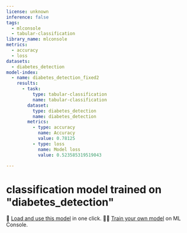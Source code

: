```yaml
---
license: unknown
inference: false
tags:
  - mlconsole
  - tabular-classification
library_name: mlconsole
metrics:
  - accuracy
  - loss
datasets:
  - diabetes_detection
model-index:
  - name: diabetes_detection_fixed2
    results:
      - task:
          type: tabular-classification
          name: tabular-classification
        dataset:
          type: diabetes_detection
          name: diabetes_detection
        metrics:
          - type: accuracy
            name: Accuracy
            value: 0.78125
          - type: loss
            name: Model loss
            value: 0.523585319519043

---
```


# classification model trained on "diabetes_detection"
🤖 [Load and use this model](https://mlconsole.com/model/hf/halflings/diabetes_detection_fixed2) in one click.
🧑‍💻 [Train your own model](https://mlconsole.com) on ML Console.

